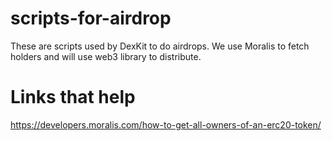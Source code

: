 # scripts-for-airdrop

These are scripts used by DexKit to do airdrops. We use Moralis to fetch holders and will use web3 library to distribute.

# Links that help

https://developers.moralis.com/how-to-get-all-owners-of-an-erc20-token/
